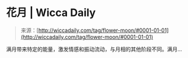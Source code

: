<!--yml

category: 未分类

date: 2024-06-12 18:24:50

-->

# 花月 | Wicca Daily

> 来源：[http://wiccadaily.com/tag/flower-moon/#0001-01-01](http://wiccadaily.com/tag/flower-moon/#0001-01-01)

满月带来特定的能量，激发情感和振动流动，与月相的其他阶段不同。满月…
